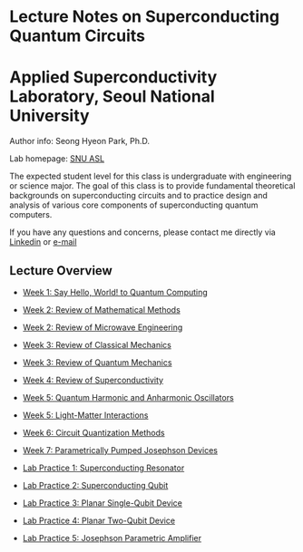 # Lecture Notes on Superconducting Quantum Circuits
# Applied Superconductivity Laboratory, Seoul National University 

Author info: Seong Hyeon Park, Ph.D.

Lab homepage: [SNU ASL](http://asl.snu.ac.kr/index.html)

The expected student level for this class is undergraduate with engineering or science major.
The goal of this class is to provide fundamental theoretical backgrounds on superconducting circuits and to practice design and analysis of various core components of superconducting quantum computers.

If you have any questions and concerns, please contact me directly via [Linkedin](https://www.linkedin.com/in/seong-hyeon-park-884296160/) or [e-mail](mailto:pajoheji0909@snu.ac.kr)

## Lecture Overview
* [Week 1: Say Hello, World! to Quantum Computing](pdf_2024Fall/)
* [Week 2: Review of Mathematical Methods](pdf_2024Fall/)
* [Week 2: Review of Microwave Engineering](pdf_2024Fall/)
* [Week 3: Review of Classical Mechanics](pdf_2024Fall/)
* [Week 3: Review of Quantum Mechanics](pdf_2024Fall/)
* [Week 4: Review of Superconductivity](pdf_2024Fall/)
* [Week 5: Quantum Harmonic and Anharmonic Oscillators](pdf_2024Fall/)
* [Week 5: Light-Matter Interactions](pdf_2024Fall/)
* [Week 6: Circuit Quantization Methods](pdf_2024Fall/)
* [Week 7: Parametrically Pumped Josephson Devices](pdf_2024Fall/)

* [Lab Practice 1: Superconducting Resonator](tutorials/)
* [Lab Practice 2: Superconducting Qubit](tutorials/)
* [Lab Practice 3: Planar Single-Qubit Device](tutorials/)
* [Lab Practice 4: Planar Two-Qubit Device](tutorials/)
* [Lab Practice 5: Josephson Parametric Amplifier](tutorials/)
